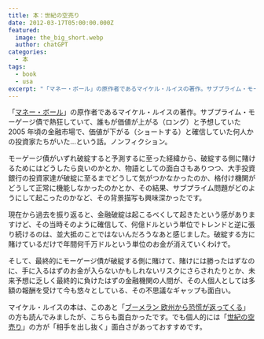 ```yaml
---
title: 本：世紀の空売り
date: 2012-03-17T05:00:00.000Z
featured:
  image: the_big_short.webp
  author: chatGPT
categories:
  - 本
tags:
  - book
  - usa
excerpt: "「マネー・ボール」の原作者であるマイケル・ルイスの著作。サブプライム・モーゲージ債で熱狂していて、誰もが価値が上がる（ロング）と予想していた 2005 年頃の金融市場で、価値が下がる（ショートする）と確信していた何人かの投資家たちがいた...という話。ノンフィクション。"
---
```


「[マネー・ボール](http://www.amazon.co.jp/gp/product/4270100281/ref=as_li_ss_tl?ie=UTF8&tag=yutakayamaguc-22&linkCode=as2&camp=247&creative=7399&creativeASIN=4270100281)」の原作者であるマイケル・ルイスの著作。サブプライム・モーゲージ債で熱狂していて、誰もが価値が上がる（ロング）と予想していた 2005 年頃の金融市場で、価値が下がる（ショートする）と確信していた何人かの投資家たちがいた...という話。ノンフィクション。

モーゲージ債がいずれ破綻すると予測するに至った経緯から、破綻する側に賭けるためにはどうしたら良いのかとか、物語としての面白さもありつつ、大手投資銀行の投資家達が破綻に至るまでどうして気がつかなかったのか、格付け機関がどうして正常に機能しなかったのかとか、その結果、サブプライム問題がどのようにして起こったのかなど、その背景描写も興味深かったです。

現在から過去を振り返ると、金融破綻は起こるべくして起きたという感がありますけど、その当時そのように確信して、何億ドルという単位でトレンドと逆に張り続けるのは、並大抵のことではないんだろうなあと感じました。破綻する方に賭けているだけで年間何千万ドルという単位のお金が消えていくわけで。

そして、最終的にモーゲージ債が破綻する側に賭けて、賭けには勝ったはずなのに、手に入るはずのお金が入らないかもしれないリスクにさらされたりとか、未来予想に乏しく最終的に負けたはずの金融機関の人間が、その人個人としては多額の報酬を受けて今も悠々としている、その不思議なギャップも面白い。

マイケル・ルイスの本は、このあと「[ブーメラン 欧州から恐慌が返ってくる](http://www.amazon.co.jp/gp/product/4163749004/ref=as_li_ss_tl?ie=UTF8&tag=yutakayamaguc-22&linkCode=as2&camp=247&creative=7399&creativeASIN=4163749004)」の方も読んでみましたが、こちらも面白かったです。でも個人的には「[世紀の空売り](http://www.amazon.co.jp/gp/product/4163730907/ref=as_li_ss_tl?ie=UTF8&tag=yutakayamaguc-22&linkCode=as2&camp=247&creative=7399&creativeASIN=4163730907)」の方が「相手を出し抜く」面白さがあっておすすめです。
